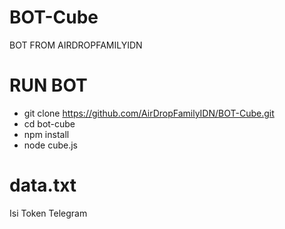 # BOT-Cube
BOT FROM AIRDROPFAMILYIDN

# RUN BOT 
- git clone https://github.com/AirDropFamilyIDN/BOT-Cube.git
- cd bot-cube
- npm install
- node cube.js

# data.txt
Isi Token Telegram
